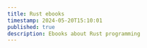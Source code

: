 ```yaml
---
title: Rust ebooks
timestamp: 2024-05-20T15:10:01
published: true
description: Ebooks about Rust programming
---
```



